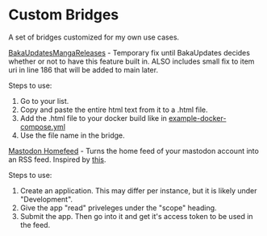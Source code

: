 # Custom Bridges
A set of bridges customized for my own use cases.


[BakaUpdatesMangaReleases](https://github.com/KamaleiZestri/custom-bridges/blob/master/bridges/BakaUpdatesMangaReleasesBridge.php) - Temporary fix until BakaUpdates decides whether or not to have this feature built in. ALSO includes small fix to item uri in line 186 that will be added to main later.

Steps to use:
1. Go to your list.
2. Copy and paste the entire html text from it to a .html file.
3. Add the .html file to your docker build like in [example-docker-compose.yml](https://github.com/KamaleiZestri/custom-bridges/blob/master/example-docker-compose.yml)
4. Use the file name in the bridge.

[Mastodon Homefeed](https://github.com/KamaleiZestri/custom-bridges/blob/master/bridges/MastodonHomefeedBridge.php) - Turns the home feed of your mastodon account into an RSS feed. Inspired by [this](https://github.com/matthewn/mastodon-homefeed-rss).

Steps to use:
1. Create an application. This may differ per instance, but it is likely under "Development". 
2. Give the app "read" priveleges under the "scope" heading.
3. Submit the app. Then go into it and get it's access token to be used in the feed.
